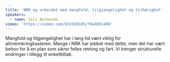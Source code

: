 ```yaml
---
title: 'NRK og arbeidet med mangfold, tilgjengelighet og tilhørighet'
speakers:
  - name: Siri Antonsen
vimeo: 'https://vimeo.com/831928185/f8e4851409'
---
```


Mangfold og tilgjengelighet har i lang tid vært viktig for allmennkringkasteren. Mange i NRK har jobbet med dette, men det har vært behov for å en plan som sikrer felles retning og fart. Vi trenger strukturelle endringer i tillegg til enkelttiltak.

